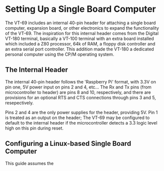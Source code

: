 # Setting Up a Single Board Computer

The VT-69 includes an internal 40-pin header for attaching a single board computer, expansion board, or other electronics to expand the functionality of the VT-69. The inspiration for this internal header comes from the Digital VT-180 terminal, basically a VT-100 terminal with an extra board installed which included a Z80 processor, 64k of RAM, a floppy disk controller and an extra serial port controller. This addition made the VT-180 a dedicated personal computer using the CP/M operating system.

## The Internal Header

The internal 40-pin header follows the 'Raspberry Pi' format, with 3.3V on pin one, 5V power input on pins 2 and 4, etc... The Rx and Tx pins (from microcontroller to header) are pins 8 and 10, respectively, and there are provisions for an optional RTS and CTS connections through pins 3 and 5, resepectively.

Pins 2 and 4 are the only power supplies for the header, providing 5V. Pin 1 is treated as an output on the header; The VT-69 may be configured to default to the internal header if the microcontroller detects a 3.3 logic level high on this pin during reset.

## Configuring a Linux-based Single Board Computer

This guide assumes the 